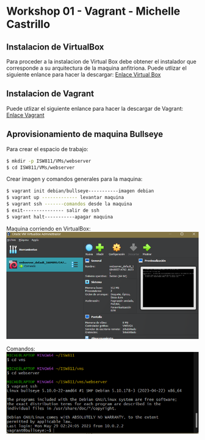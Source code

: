 # Workshop 01 - Vagrant - Michelle Castrillo 

## Instalacion de VirtualBox              

Para proceder a la instalacion de Virtual Box debe obtener el instalador que corresponde a su arquitectura de la maquina anfitriona. Puede utlizar el siguiente enlance para hacer la descargar: [Enlace Virtual Box](https://www.virtualbox.org/wiki/Downloads "Descargar VirtualBox")

## Instalacion de Vagrant 
Puede utlizar el siguiente enlance para hacer la descargar de Vagrant: [Enlace Vagrant](https://www.vagrantup.com/downloads "Descargar Vagrant")

## Aprovisionamiento de maquina Bullseye

Para crear el espacio de trabajo: 
```bash
$ mkdir -p ISW811/VMs/webserver
$ cd ISW811/VMs/webserver

```

Crear imagen y comandos generales para la maquina: 
```bash
$ vagrant init debian/bullseye-----------imagen debian 
$ vagrant up ------------- levantar maquina 
$ vagrant ssh -------comandos desde la maquina 
$ exit--------------- salir de ssh
$ vagrant halt-----------apagar maquina
```

Maquina corriendo en VirtualBox: 
![VirtualBox](./images/virtualbox.png "Imagen VirtualBox")

Comandos: 
![VirtualBox](./images/vagrant%20ssh.png "Imagen Comandos")